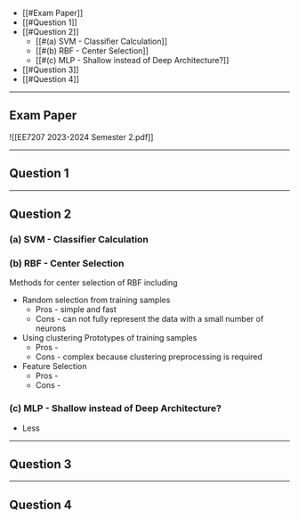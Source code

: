
+ [[#Exam Paper]]
+ [[#Question 1]]
+ [[#Question 2]]
	+ [[#(a) SVM - Classifier Calculation]]
	+ [[#(b) RBF - Center Selection]]
	+ [[#(c) MLP - Shallow instead of Deep Architecture?]]
+ [[#Question 3]]
+ [[#Question 4]]

---
## Exam Paper

![[EE7207 2023-2024 Semester 2.pdf]]

---
## Question 1


---
## Question 2

### (a) SVM - Classifier Calculation


### (b) RBF - Center Selection

Methods for center selection of RBF including 

+ Random selection from training samples
	+ Pros - simple and fast
	+ Cons - can not fully represent the data with a small number of neurons
+ Using clustering Prototypes of training samples
	+ Pros - 
	+ Cons - complex because clustering preprocessing is required
+ Feature Selection
	+ Pros -
	+ Cons - 

### (c) MLP - Shallow instead of Deep Architecture?

+ Less 




---
## Question 3


---
## Question 4